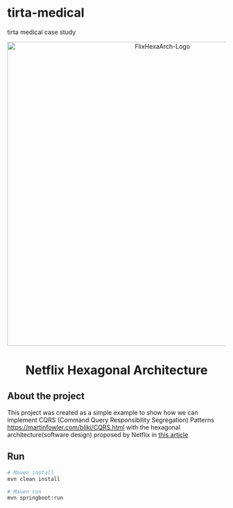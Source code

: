 # tirta-medical
tirta medical case study

<p align="center">
<img src="https://user-images.githubusercontent.com/36534847/147706401-2d3d1b89-1a72-4408-9660-e0da649196ea.png" alt="FlixHexaArch-Logo" width="700">
<h1 align="center">Netflix Hexagonal Architecture</h1>


## About the project
This project was created as a simple example to show how we can implement CQRS (Command Query Responsibility Segregation) Patterns https://martinfowler.com/bliki/CQRS.html with the hexagonal architecture(software design) proposed by Netflix in [this article](https://netflixtechblog.com/ready-for-changes-with-hexagonal-architecture-b315ec967749)

## Run
```bash
# Maven install
mvn clean install

# Maven run
mvn springboot:run
```
